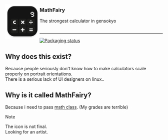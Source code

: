 <img align="left" width="110" src="./data/mathfairy.svg"/></img>
### MathFairy
The strongest calculator in gensokyo<br><br>
<hr>

[![Packaging status](https://repology.org/badge/vertical-allrepos/mathfairy.svg)](https://repology.org/project/mathfairy/versions)

## Why does this exist?
Because people seriously don't know how to make calculators scale properly on portrait orientations.<br>
There is a serious lack of UI designers on linux..<br>

## Why is it called MathFairy?
Because i need to pass [math class](https://www.youtube.com/watch?v=V_bQNPG2OyE). (My grades are terrible)<br>

> [!NOTE]
> The icon is not final.<br>
> Looking for an artist.<br>
